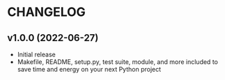 # CHANGELOG

## v1.0.0 (2022-06-27)

- Initial release
- Makefile, README, setup.py, test suite, module, and more included to save time and energy on your next Python project
